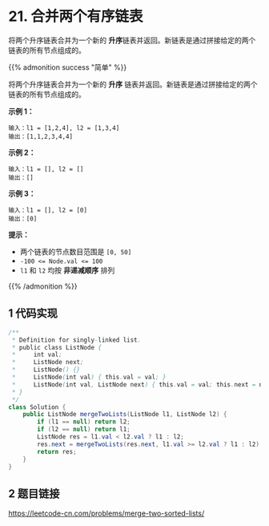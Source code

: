 # 21. 合并两个有序链表



将两个升序链表合并为一个新的 **升序**链表并返回。新链表是通过拼接给定的两个链表的所有节点组成的。 

<!--more-->


{{% admonition success "简单" %}}

将两个升序链表合并为一个新的 **升序** 链表并返回。新链表是通过拼接给定的两个链表的所有节点组成的。 

**示例 1：**

    输入：l1 = [1,2,4], l2 = [1,3,4]
    输出：[1,1,2,3,4,4]

**示例 2：**

    输入：l1 = [], l2 = []
    输出：[]

**示例 3：**

    输入：l1 = [], l2 = [0]
    输出：[0]

**提示：**

* 两个链表的节点数目范围是 `[0, 50]`
* `-100 <= Node.val <= 100`
* `l1` 和 `l2` 均按 **非递减顺序** 排列

{{% /admonition %}}

## 1 代码实现

```Java
/**
 * Definition for singly-linked list.
 * public class ListNode {
 *     int val;
 *     ListNode next;
 *     ListNode() {}
 *     ListNode(int val) { this.val = val; }
 *     ListNode(int val, ListNode next) { this.val = val; this.next = next; }
 * }
 */
class Solution {
    public ListNode mergeTwoLists(ListNode l1, ListNode l2) {
        if (l1 == null) return l2;
        if (l2 == null) return l1;
        ListNode res = l1.val < l2.val ? l1 : l2;
        res.next = mergeTwoLists(res.next, l1.val >= l2.val ? l1 : l2);
        return res;
    }
}
```

## 2 题目链接

<https://leetcode-cn.com/problems/merge-two-sorted-lists/>
